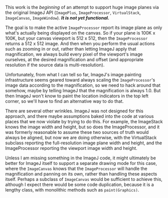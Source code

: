This work is the *beginning* of an attempt to support huge image planes via
the original ImageJ API (`ImagePlus`, `ImageProcessor`, `VirtualStack`,
`ImageCanvas`, `ImageWindow`). ***It is not yet functional.***

The goal is to make the active `ImageProcessor` report its image plane as only
what's actually being displayed on the canvas. So if your plane is 100K x 100K,
but your canvas viewport is 512 x 512, then the `ImageProcessor` returns a
512 x 512 image. And then when you perform the usual actions such as zooming
in or out, rather than letting ImageJ apply that magnification, we always build
every pixel of the viewport's image ourselves, at the desired magnification and
offset (and appropriate resolution if the source data is multi-resolution).

Unfortunately, from what I can tell so far, ImageJ's image painting
infrastructure seems geared toward always scaling the `ImageProcessor`'s image
data according to the magnification, so we need to hack around that somehow,
maybe by telling ImageJ that the magnification is always 1.0. But then ImageJ
won't know to paint the location indicators in the top left corner, so we'll
have to find an alternative way to do that.

There are several other wrinkles. ImageJ was not designed for this approach,
and there maybe assumptions baked into the code at various places that we now
violate by trying to do this. For example, the ImageStack knows the image width
and height, but so does the ImageProcessor, and it was
formerly reasonable to assume these two sources of truth would always be
aligned, but now we are doing otherwise, with the VirtualStack subclass
reporting the full-resolution image plane width and height, and the
ImageProcessor reporting the viewport image width and height.

Unless I am missing something in the ImageJ code, it might ultimately be better
for ImageJ itself to support a separate drawing mode for this case, where the
`ImageCanvas` knows that the `ImageProcessor` will handle the magnification and
panning on its own, rather than handling these aspects itself. Perhaps a
subclass of `ImageCanvas` would be sufficient to achieve this, although I
expect there would be some code duplication, because it is a lengthy class,
with monolithic methods such as `paint(Graphics)`.
